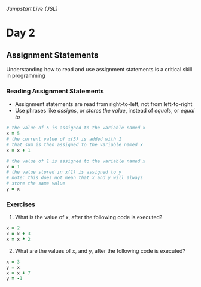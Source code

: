 _Jumpstart Live (JSL)_
# Day 2
## Assignment Statements

Understanding how to read and use assignment statements is a critical skill in programming

### Reading Assignment Statements
* Assignment statements are read from right-to-left, not from left-to-right
* Use phrases like _assigns_, or _stores the value_, instead of _equals_, or _equal to_

```ruby
# the value of 5 is assigned to the variable named x
x = 5
# the current value of x(5) is added with 1
# that sum is then assigned to the variable named x
x = x + 1
```

```ruby
# the value of 1 is assigned to the variable named x
x = 1
# the value stored in x(1) is assigned to y
# note: this does not mean that x and y will always
# store the same value
y = x
```

### Exercises
1. What is the value of x, after the following code is executed?

```ruby
x = 2
x = x + 3
x = x * 2
```

2. What are the values of x, and y, after the following code is executed?

```ruby
x = 3
y = x
x = x + 7
y = -1
```
